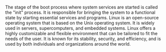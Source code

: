The stage of the boot process where system services are started is called the "init" process. It is responsible for bringing the system to a functional state by starting essential services and programs. Linux is an open-source operating system that is based on the Unix operating system. It is widely used in servers, supercomputers, and embedded systems. Linux offers a highly customizable and flexible environment that can be tailored to fit the needs of the user. It is known for its stability, security, and efficiency, and is used by both individuals and organizations around the world.
